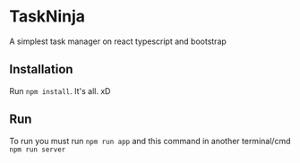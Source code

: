 # TaskNinja
A simplest task manager on react typescript and bootstrap

## Installation
Run `npm install`.
It's all. xD

## Run
To run you must run
`npm run app` and this command in another terminal/cmd `npm run server`